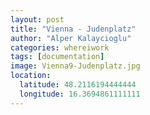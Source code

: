 ```yaml
---
layout: post
title: "Vienna - Judenplatz"
author: "Alper Kalaycioglu"
categories: whereiwork
tags: [documentation]
image: Vienna9-Judenplatz.jpg
location:
  latitude: 48.2116194444444
  longitude: 16.3694861111111
---
```


